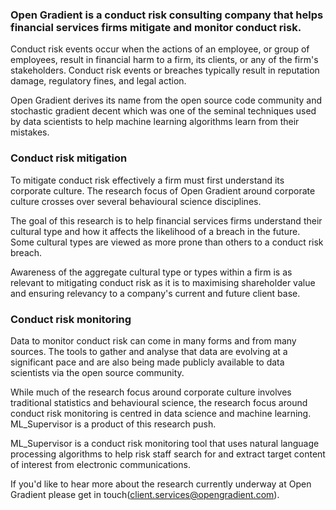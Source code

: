 ### Open Gradient is a conduct risk consulting company that helps financial services firms mitigate and monitor conduct risk.

Conduct risk events occur when the actions of an employee, or group of employees, result in financial harm to a firm, its clients, or any of the firm's stakeholders. Conduct risk events or breaches typically result in reputation damage, regulatory fines, and legal action.

Open Gradient derives its name from the open source code community and stochastic gradient decent which was one of the seminal techniques used by data scientists to help machine learning algorithms learn from their mistakes.

### Conduct risk mitigation
To mitigate conduct risk effectively a firm must first understand its corporate culture. The research focus of Open Gradient around corporate culture crosses over several behavioural science disciplines.

The goal of this research is to help financial services firms understand their cultural type and how it affects the likelihood of a breach in the future. Some cultural types are viewed as more prone than others to a conduct risk breach.

Awareness of the aggregate cultural type or types within a firm is as relevant to mitigating conduct risk as it is to maximising shareholder value and ensuring relevancy to a company's current and future client base.

### Conduct risk monitoring
Data to monitor conduct risk can come in many forms and from many sources. The tools to gather and analyse that data are evolving at a significant pace and are also being made publicly available to data scientists via the open source community.

While much of the research focus around corporate culture involves traditional statistics and behavioural science, the research focus around conduct risk monitoring is centred in data science and machine learning. ML_Supervisor is a product 
of this research push.
 
ML_Supervisor is a conduct risk monitoring tool that uses natural language processing algorithms to help risk staff search for and extract target content of interest from electronic communications. 

If you'd like to hear more about the research currently underway at Open Gradient please get in touch(client.services@opengradient.com).


   
